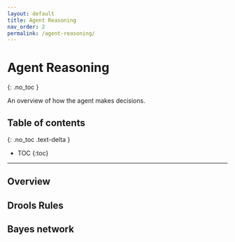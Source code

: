 ```yaml
---
layout: default
title: Agent Reasoning
nav_order: 2
permalink: /agent-reasoning/
---
```


# Agent Reasoning
{: .no_toc }

An overview of how the agent makes decisions.

## Table of contents
{: .no_toc .text-delta }

- TOC
{:toc}

---

## Overview

## Drools Rules

## Bayes network